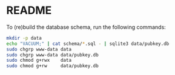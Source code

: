 # README

To (re)build the database schema, run the following commands:

```sh
mkdir -p data
echo "VACUUM;" | cat schema/*.sql - | sqlite3 data/pubkey.db
sudo chgrp www-data data
sudo chgrp www-data data/pubkey.db
sudo chmod g+rwx    data
sudo chmod g+rw     data/pubkey.db
```
